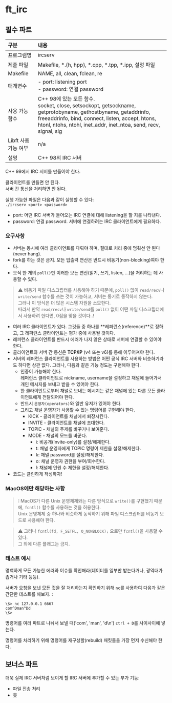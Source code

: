 # ft_irc
## 필수 파트

| 구분 | 내용 |
|:-------------|:-------|
| 프로그램명 | ircserv |
| 제출 파일 | Makefile, *.{h, hpp}, *.cpp, *.tpp, *.ipp, 설정 파일 |
| Makefile | NAME, all, clean, fclean, re |
| 매개변수 | - port: listening port<br>- password: 연결 password
| 사용 가능 함수 | C++ 98에 있는 모든 함수.<br>socket, close, setsockopt, getsockname, getprotobyname, gethostbyname, getaddrinfo, freeaddrinfo, bind, connect, listen, accept, htons, htonl, ntohs, ntohl, inet_addr, inet_ntoa, send, recv, signal, sig |
| Libft 사용 가능 여부 | n/a |
| 설명 | C++ 98의 IRC 서버 |

C++ 98에서 IRC 서버를 만들어야 한다.

클라이언트를 만들면 안 된다.  
서버 간 통신을 처리하면 안 된다.

실행 가능한 파일은 다음과 같이 실행할 수 있다:  
`./ircserv <port> <password>`

- port: 어떤 IRC 서버가 들어오는 IRC 연결에 대해 listening을 할 지를 나타낸다.
- password: 연결 password. 서버에 연결하려는 IRC 클라이언트에게 필요하다.

### 요구사항
- 서버는 동시에 여러 클라이언트를 다뤄야 하며, 절대로 처리 중에 멈춰선 안 된다(never hang).
- fork를 하는 것은 금지. 모든 입출력 연산은 반드시 비동기(non-blocking)여야 한다.
- 오직 한 개의 `poll()`만 이러한 모든 연산(읽기, 쓰기, listen, ...)을 처리하는 데 사용할 수 있다.

> ⚠️ 비동기 파일 디스크립터를 사용해야 하기 때문에, `poll()` 없이 `read/recv`나 `write/send` 함수를 쓰는 것이 가능하고, 서버는 동기로 동작하지 않는다.  
그러나 이 방식은 더 많은 시스템 자원을 소모한다.  
따라서 만약 `read/recv`나 `write/send`를 `poll()` 없이 어떤 파일 디스크립터에서 사용하려 한다면, 0점을 맞을 것이다..!

- 여러 IRC 클라이언트가 있다. 그것들 중 하나를 **레퍼런스(reference)**로 정하고, 그 레퍼런스 클라이언트는 평가 중에 사용될 것이다.
- 레퍼런스 클라이언트를 반드시 에러가 나지 않은 상태로 서버에 연결할 수 있어야 한다.
- 클라이언트와 서버 간 통신은 **TCP/IP** (v4 또는 v6)를 통해 이루어져야 한다.
- 서버의 레퍼런스 클라이언트를 사용하는 방법은 어떤 공식 IRC 서버와 비슷하기라도 하다면 상관 없다. 그러나, 다음과 같은 기능 정도는 구현해야 한다.
    - 인증이 가능해야 한다.  
    레퍼런스 클라이언트로 nickname, username을 설정하고 채널에 들어가서 개인 메시지를 보내고 받을 수 있어야 한다.
    - 한 클라이언트로부터 채널로 보내는 메시지는 같은 재널에 있는 다른 모든 클라이언트에게 전달되어야 한다.
    - 반드시 `운영자(operators)`와 일반 유저가 있어야 한다.
    - 그리고 채널 운영자가 사용할 수 있는 명령어를 구현해야 한다.
        - KICK - 클라이언트를 채널에서 퇴장시킨다.
        - INVITE - 클라이언트를 채널에 초대한다.
        - TOPIC - 채널의 주제를 바꾸거나 보여준다.
        - MODE - 채널의 모드를 바꾼다.
            - i: 비공개(Invite-only)를 설정/해제한다.
            - t: 채널 운영자에게 TOPIC 명령어 제한을 설정/해제한다.
            - k: 채널 password를 설정/해제한다.
            - o: 채널 운영자 권한을 부여/회수한다.
            - l: 채널에 인원 수 제한을 설정/해제한다.
- 코드는 클린하게 작성하자!

### MacOS에만 해당하는 사항
> ❕ MacOS가 다른 Unix 운영체제와는 다른 방식으로 `write()`를 구현했기  때문에, `fcntl()` 함수를 사용하는 것을 허용한다.  
Unix 운영체제 중 하나와 비슷하게 동작하기 위해 파일 디스크립터를 비동기 모드로 사용해야 한다.

> ⚠️ 그러나 `fcntl(fd, F_SETFL, O_NONBLOCK);` 으로만 `fcntl()`을 사용할 수 있다.  
그 외에 다른 플래그는 금지.

### 테스트 예시
명백하게 모든 가능한 에러와 이슈를 확인해라(데이터를 일부만 받는다거나, 광역대가 좁거나 기타 등등).

서버가 요청을 보낸 모든 것을 잘 처리하는지 확인하기 위해 `nc`를 사용하여 다음과 같은 간단한 테스트를 해보자. :

```shell
\$> nc 127.0.0.1 6667
com^Dman^Dd
\$>
```

명령어를 여러 파트로 나눠서 보낼 때('com', 'man', 'd\n') `ctrl + D`를 사이사이에 넣는다.

명령어를 처리하기 위해 명령어를 재구성할(rebuild) 패킷들을 가장 먼저 수신해야 한다.

## 보너스 파트
더욱 실제 IRC 서버처럼 보이게 할 IRC 서버에 추가할 수 있는 부가 기능:
- 파일 전송 처리
- 봇
